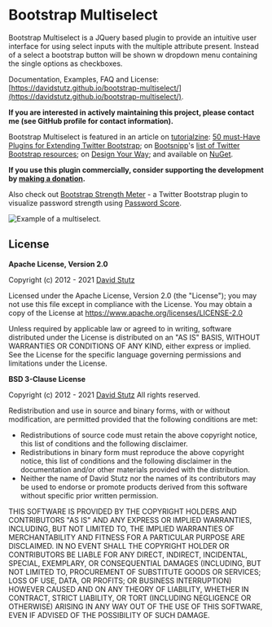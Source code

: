 # Bootstrap Multiselect

Bootstrap Multiselect is a JQuery based plugin to provide an intuitive user interface for using select inputs with the multiple attribute present. Instead of a select a bootstrap button will be shown w dropdown menu containing the single options as checkboxes.

Documentation, Examples, FAQ and License: [https://davidstutz.github.io/bootstrap-multiselect/](https://davidstutz.github.io/bootstrap-multiselect/).

**If you are interested in actively maintaining this project, please contact me (see GitHub profile for contact information).**

Bootstrap Multiselect is featured in an article on [tutorialzine](https://tutorialzine.com/): [50 must-Have Plugins for Extending Twitter Bootstrap](https://tutorialzine.com/2013/07/50-must-have-plugins-for-extending-twitter-bootstrap/); on [Bootsnipp](https://bootsnipp.com/)'s [list of Twitter Bootstrap resources](https://bootsnipp.com/resources); on [Design Your Way](https://www.designyourway.net/blog/resources/jquery-bootstrap-plugins/); and available on [NuGet](https://www.nuget.org/packages/Bootstrap.Multiselect/0.9.9).

**If you use this plugin commercially, consider supporting the development by [making a donation](https://davidstutz.de/donate/).**

Also check out [Bootstrap Strength Meter](https://github.com/davidstutz/bootstrap-strength-meter) - a Twitter Bootstrap plugin to visualize password strength using [Password Score](https://github.com/davidstutz/password-score).

![Example of a multiselect.](example.png?raw=true "Example of a multiselect.")

## License

**Apache License, Version 2.0**

Copyright (c) 2012 - 2021 [David Stutz](https://davidstutz.de/)

Licensed under the Apache License, Version 2.0 (the "License"); you may not use this file except in compliance with the License. You may obtain a copy of the License at https://www.apache.org/licenses/LICENSE-2.0

Unless required by applicable law or agreed to in writing, software distributed under the License is distributed on an "AS IS" BASIS, WITHOUT WARRANTIES OR CONDITIONS OF ANY KIND, either express or implied. See the License for the specific language governing permissions and limitations under the License.

**BSD 3-Clause License**

Copyright (c) 2012 - 2021 [David Stutz](https://davidstutz.de/)
All rights reserved.

Redistribution and use in source and binary forms, with or without modification, are permitted provided that the following conditions are met:

* Redistributions of source code must retain the above copyright notice, this list of conditions and the following disclaimer.
* Redistributions in binary form must reproduce the above copyright notice, this list of conditions and the following disclaimer in the documentation and/or other materials provided with the distribution.
* Neither the name of David Stutz nor the names of its contributors may be used to endorse or promote products derived from this software without specific prior written permission.

THIS SOFTWARE IS PROVIDED BY THE COPYRIGHT HOLDERS AND CONTRIBUTORS "AS IS" AND ANY EXPRESS OR IMPLIED WARRANTIES, INCLUDING, BUT NOT LIMITED TO, THE IMPLIED WARRANTIES OF MERCHANTABILITY AND FITNESS FOR A PARTICULAR PURPOSE ARE DISCLAIMED. IN NO EVENT SHALL THE COPYRIGHT HOLDER OR CONTRIBUTORS BE LIABLE FOR ANY DIRECT, INDIRECT, INCIDENTAL, SPECIAL, EXEMPLARY, OR CONSEQUENTIAL DAMAGES (INCLUDING, BUT NOT LIMITED TO, PROCUREMENT OF SUBSTITUTE GOODS OR SERVICES; LOSS OF USE, DATA, OR PROFITS; OR BUSINESS INTERRUPTION) HOWEVER CAUSED AND ON ANY THEORY OF LIABILITY, WHETHER IN CONTRACT, STRICT LIABILITY, OR TORT (INCLUDING NEGLIGENCE OR OTHERWISE) ARISING IN ANY WAY OUT OF THE USE OF THIS SOFTWARE, EVEN IF ADVISED OF THE POSSIBILITY OF SUCH DAMAGE.
